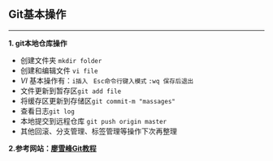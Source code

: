 ## Git基本操作

-----

**1. git本地仓库操作**

+ 创建文件夹 `mkdir folder`
+ 创建和编辑文件 `vi file`
+ *VI* 基本操作有：`i插入 ` `Esc命令行键入模式` `:wq 保存后退出`
+ 文件更新到暂存区`git add file`
+ 将缓存区更新到存储区`git commit-m "massages"`
+ 查看日志`git log`
+ 本地提交到远程仓库 `git push origin master`
+ 其他回滚、分支管理、标签管理等操作下次再整理

**2.参考网站：[廖雪峰Git教程](https://www.liaoxuefeng.com/wiki/0013739516305929606dd18361248578c67b8067c8c017b000)**

